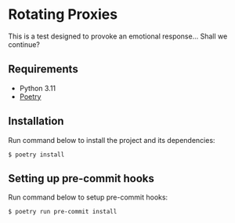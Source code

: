 # Rotating Proxies

This is a test designed to provoke an emotional response... Shall we continue?
## Requirements

* Python 3.11
* [Poetry](https://python-poetry.org/) 

## Installation
Run command below to install the project and its dependencies:
```shell
$ poetry install
```

## Setting up pre-commit hooks
Run command below to setup pre-commit hooks:
```shell
$ poetry run pre-commit install
```
